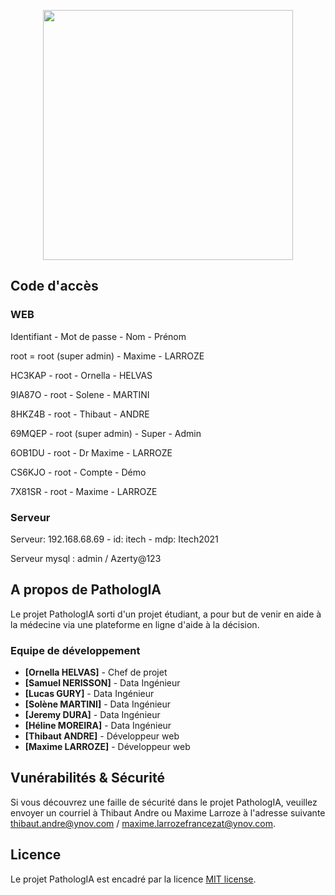 <p align="center"><a href="https://pathologia.ydays-lyon.fr" target="_blank"><img src="https://gitlab.com/ynov-pathologia/web/-/raw/main/public/img/logo/logo.png" width="400"></a></p>

## Code d'accès
### WEB
Identifiant - Mot de passe - Nom - Prénom

root = root (super admin) - Maxime - LARROZE

HC3KAP - root - Ornella    - HELVAS

9IA87O - root - Solene - MARTINI

8HKZ4B - root - Thibaut - ANDRE

69MQEP - root (super admin) - Super - Admin

6OB1DU - root - Dr Maxime - LARROZE

CS6KJO - root - Compte - Démo

7X81SR - root - Maxime - LARROZE


### Serveur
Serveur: 192.168.68.69 - id: itech - mdp: Itech2021

Serveur mysql : admin / Azerty@123


## A propos de PathologIA

Le projet PathologIA sorti d'un projet étudiant, a pour but de venir en aide à la médecine via une plateforme en ligne d'aide à la décision.

### Equipe de développement

- **[Ornella HELVAS]** - Chef de projet
- **[Samuel NERISSON]** - Data Ingénieur
- **[Lucas GURY]** - Data Ingénieur
- **[Solène MARTINI]** - Data Ingénieur
- **[Jeremy DURA]** - Data Ingénieur
- **[Héline MOREIRA]** - Data Ingénieur
- **[Thibaut ANDRE]** - Développeur web
- **[Maxime LARROZE]** - Développeur web

## Vunérabilités & Sécurité

Si vous découvrez une faille de sécurité dans le projet PathologIA, veuillez envoyer un courriel à Thibaut Andre ou Maxime Larroze à l'adresse suivante [thibaut.andre@ynov.com](mailto:thibaut.andre@ynov.com) / [maxime.larrozefrancezat@ynov.com](mailto:maxime.larrozefrancezat@ynov.com).

## Licence

Le projet PathologIA est encadré par la licence [MIT license](https://opensource.org/licenses/MIT).
